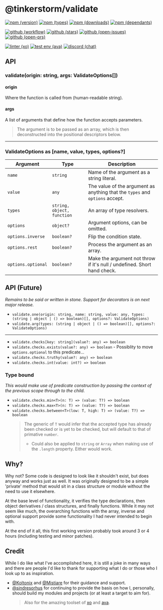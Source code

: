 # @tinkerstorm/validate

[![npm (version)](https://badgen.net/npm/v/@tinkerstorm/validate)](https://npm.im/@tinkerstorm/validate)
[![npm (types)](https://badgen.net/npm/types/@tinkerstorm/validate)](https://npm.im/@tinkerstorm/validate)
[![npm (downloads)](https://badgen.net/npm/dw/@tinkerstorm/validate)](https://npm.im/@tinkerstorm/validate)
[![npm (dependants)](https://badgen.net/npm/dependents/@tinkerstorm/validate)](https://npm.im/@tinkerstorm/validate)

[![github (workflow)](https://github.com/TinkerStorm/validate/workflows/Build/badge.svg)](https://github.com/TinkerStorm/validate/actions)
[![github (stars)](https://badgen.net/github/stars/TinkerStorm/validate)](https://github.com/TinkerStorm/validate/stargazers)
[![github (open-issues)](https://badgen.net/github/open-issues/TinkerStorm/validate)](https://github.com/TinkerStorm/validate/issues)
[![github (open-prs)](https://badgen.net/github/open-prs/TinkerStorm/validate)](https://github.com/TinkerStorm/validate/pulls)

[![linter (xo)](https://badgen.net/badge/🎨%20linter/xo/690DCA)](https://github.com/xojs/xo)
[![test env (ava)](https://badgen.net/badge/🧰%20toolbox/ava/F84824)](https://github.com/avajs/ava)
[![discord (chat)](https://badgen.net/badge/discord/chat/7289DA?icon=discord)](https://discord.gg/Bb3JQQG)

## API

### validate(origin: string, args: ValidateOptions[])

#### origin

Where the function is called from (human-readable string).

#### args

A list of arguments that define how the function accepts parameters.
> The argument is to be passed as an array, which is then deconstructed into the positional descriptors below.

---

### ValidateOptions as [name, value, types, options?]

| Argument           | Type                       | Description                                                                  |
| ------------------ | -------------------------- | ---------------------------------------------------------------------------- |
| `name`             | `string`                   | Name of the argument as a string literal.                                    |
| `value`            | `any`                      | The value of the argument as anything that the `types` and `options` accept. |
| `types`            | `string, object, function` | An array of type resolvers.                                                  |
| `options`          | `object?`                  | Argument options, can be omitted.                                            |
| `options.inverse`  | `boolean?`                 | Flip the condition state.                                                    |
| `options.rest`     | `boolean?`                 | Process the argument as an array.                                            |
| `options.optional` | `boolean?`                 | Make the argument not throw if it's null / undefined. Short hand check.      |

## API (Future)

*Remains to be said or written in stone. Support for decorators is on next major release.*

- `validate.one(origin: string, name: string, value: any, types: (string | object | () => boolean)[], options?: ValidateOptions)`
- `validate.arg(types: (string | object | () => boolean)[], options?: ValidateOptions)`

---

- `validate.checks[key: string](value?: any) => boolean`
- `validate.checks.exists(value?: any) => boolean` - Possiblity to move `options.optional` to this predicate...
- `validate.checks.truthy(value?: any) => boolean`
- `validate.checks.int(value: int?) => boolean`

### Type bound

*This would make use of predicate construction by passing the context of the previous scope through to the child.*

- `validate.checks.min<T>(n: T) => (value: T?) => boolean`
- `validate.checks.max<T>(n: T) => (value: T?) => boolean`
- `validate.checks.between<T>(low: T, high: T) => (value: T?) => boolean`
  > The generic of `T` would infer that the accepted type has already been checked or is yet to be checked, but will default to that of primative `number`.
  > - Could also be applied to `string` or `Array` when making use of the `.length` property. Either would work.

## Why?

Why not? Some code is designed to look like it shouldn't exist, but does anyway and works just as well. It was originally designed to be a simple 'private' method that would sit in a class structure or module without the need to use it elsewhere.

At the base level of functionality, it verifies the type declarations, then object derivatives / class structures, and finally functions. While it may not seem like much, the overarching functions with the array, inverse and optional support provide some functionality I had never intended to begin with.

At the end of it all, this first working version probably took around 3 or 4 hours (including testing and minor patches).

## Credit

While I do like what I've accomplished here, it is still a joke in many ways and there are people I'd like to thank for supporting what I do or those who I look up to as inspiration.

- [@Koltonix](https://github.com/Koltonix) and [@Mistiare](https://github.com/Mistiare) for their guidance and support.
- [@sindresorhus](https://github.com/sindresorhus) for continuing to provide the basis on how I, personally, should build my modules and projects (or at least a target to aim for).
  > Also for the amazing toolset of [xo](https://github.com/xojs/xo) and [ava](https://avajs.dev).